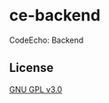# ce-backend
CodeEcho: Backend

## License
[GNU GPL v3.0](https://github.com/octo-potato/ce-api/blob/master/LICENSE)
